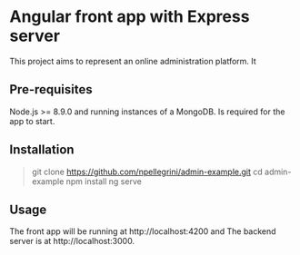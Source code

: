 # Angular front app with Express server

This project aims to represent an online administration platform. It 


## Pre-requisites

Node.js >= 8.9.0 and running instances of a MongoDB. Is required for the app to start. 

## Installation

> git clone https://github.com/npellegrini/admin-example.git
> cd admin-example
> npm install
> ng serve


## Usage

The front app will be running at http://localhost:4200 and The backend server is at http://localhost:3000.
